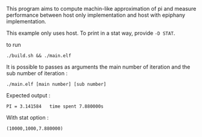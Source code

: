 This program aims to compute machin-like approximation of pi and measure
performance between host only implementation and host with epiphany implementation.

This example only uses host. To print in a stat way, provide `-D STAT`.

to run

```
./build.sh && ./main.elf
```

It is possible to passes as arguments the main number of iteration and the sub
number of iteration :

```
./main.elf [main number] [sub number]
```

Expected output :

```
PI = 3.141584	time spent 7.880000s
```

With stat option :

```
(10000,1000,7.880000)
```

